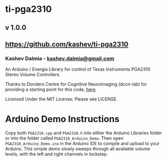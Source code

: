ti-pga2310
==========
##                  v 1.0.0                  ##
##   https://github.com/kashev/ti-pga2310    ##

### Kashev Dalmia - kashev.dalmia@gmail.com ###

An Arduino / Energia Library for control of Texas Instruments PGA2310 Stereo Volume Controllers.

Thanks to Donders Centre for Cognitive Neuroimaging (dccn-lab) for providing a starting point for this code, [here][1].

Licensed Under the MIT License; Please see LICENSE.

# Arduino Demo Instructions
Copy both `PGA2310.cpp` and `PGA2310.h` into either the Arduino Libraries folder or into the folder called `PGA2310_Arduino_Demo`. Then open `PGA2310_Arduino_Demo.ino` in the Arduino IDE to compile and upload to your Arduino. This simple demo slowly sweeps through all available volume levels, with the left and right channels in lockstep.

[1]: https://code.google.com/p/dccn-lab/source/browse/trunk/audiovolume/Arduino/pga2311_volume_control/pga2311_volume_control.pde?r=59

